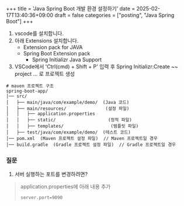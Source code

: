 +++
title = 'Java Spring Boot 개발 환경 설정하기'
date = 2025-02-17T13:40:36+09:00
draft = false
categories = ["posting", "Java Spring Boot"]
+++


1. vscode를 설치합니다.
2. 아래 Extensions 설치합니다.
    - Extension pack for JAVA
    - Spring Boot Extension pack
        - Spring Initializr Java Support
3. VSCode에서 'Ctrl(cmd) + Shift + P' 입력 후 Spring Initializr:Create ~~ project ... 로 프로젝트 생성

```plain
# maven 프로젝트 구조
spring-boot-app/
│── src/
│   ├── main/java/com/example/demo/  (Java 코드)
│   ├── main/resources/               (설정 파일)
│   │   ├── application.properties
│   │   ├── static/                    (정적 파일)
│   │   ├── templates/                  (템플릿 파일)
│   ├── test/java/com/example/demo/  (테스트 코드)
│── pom.xml  (Maven 프로젝트 설정 파일)  // Maven 프로젝트일 경우
│── build.gradle  (Gradle 프로젝트 설정 파일)  // Gradle 프로젝트일 경우
```

### 질문

1. 서버 실행하는 포트를 변경하려면?

> application.properties에 아래 내용 추가
>
> ```
> server.port=9090
> ```

